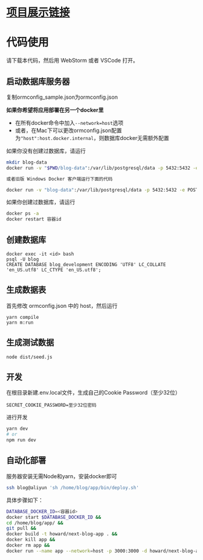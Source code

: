 # [项目展示链接](http://47.94.205.246:3000/)

# 代码使用

请下载本代码，然后用 WebStorm 或者 VSCode 打开。

## 启动数据库服务器

复制ormconfig_sample.json为ormconfig.json

**如果你希望将应用部署在另一个docker里**
- 在所有docker命令中加入```--network=host```选项
- 或者，在Mac下可以更改ormconfig.json配置为```"host":host.docker.internal```，则数据库docker无需额外配置


如果你没有创建过数据库，请运行
```bash
mkdir blog-data
docker run -v "$PWD/blog-data":/var/lib/postgresql/data -p 5432:5432 -e POSTGRES_USER=blog -e POSTGRES_HOST_AUTH_METHOD=trust -d postgres:12.2

或者旧版 Windows Docker 客户端运行下面的代码

docker run -v "blog-data":/var/lib/postgresql/data -p 5432:5432 -e POSTGRES_USER=blog -e POSTGRES_HOST_AUTH_METHOD=trust -d postgres:12.2
```

如果你创建过数据库，请运行

```bash
docker ps -a
docker restart 容器id
```

## 创建数据库

```
docker exec -it <id> bash
psql -U blog
CREATE DATABASE blog_development ENCODING 'UTF8' LC_COLLATE 'en_US.utf8' LC_CTYPE 'en_US.utf8';
```

## 生成数据表

首先修改 ormconfig.json 中的 host，然后运行

```
yarn compile
yarn m:run
```

## 生成测试数据
```
node dist/seed.js
```

## 开发
在根目录新建.env.local文件，生成自己的Cookie Password（至少32位）
```
SECRET_COOKIE_PASSWORD=至少32位密码
```
进行开发
```bash
yarn dev
# or
npm run dev
```

## 自动化部署
服务器安装无需Node和yarn，安装docker即可
```bash
ssh blog@aliyun 'sh /home/blog/app/bin/deploy.sh'
```

具体步骤如下：
```bash 
DATABASE_DOCKER_ID=<容器id>
docker start $DATABASE_DOCKER_ID &&
cd /home/blog/app/ &&
git pull &&
docker build -t howard/next-blog-app . &&
docker kill app &&
docker rm app &&
docker run --name app --network=host -p 3000:3000 -d howard/next-blog-app &&
```


